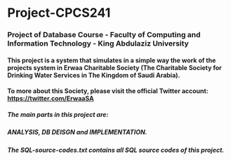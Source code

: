 # Project-CPCS241

### Project of Database Course - Faculty of Computing and Information Technology - King Abdulaziz University

#### This project is a system that simulates in a simple way the work of the projects system in Erwaa Charitable Society (The Charitable Society for Drinking Water Services in The Kingdom of Saudi Arabia).

#### To more about this Society, please visit the official Twitter account: https://twitter.com/ErwaaSA


##### The main parts in this project are:
##### ANALYSIS, DB DEISGN and IMPLEMENTATION.

##### The SQL-source-codes.txt contains all SQL source codes of this project.

